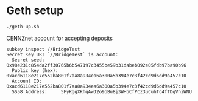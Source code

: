 # Geth setup

```bash
./geth-up.sh
```

CENNZnet account for accepting deposits
```
subkey inspect //BridgeTest
Secret Key URI `//BridgeTest` is account:
  Secret seed:      0x98e231c854da2ff30765b6b547197c3455be59b31dabeb092e05fdb97ba90b96
  Public key (hex): 0xacd6118e217e552ba801f7aa8a934ea6a300a5b394e7c3f42cd9d6dd9a457c10
  Account ID:       0xacd6118e217e552ba801f7aa8a934ea6a300a5b394e7c3f42cd9d6dd9a457c10
  SS58 Address:     5FyKggXKhqAwJ2o9oBu8j3WHbCfPCz3uCuhTc4fTDgVniWNU
```
